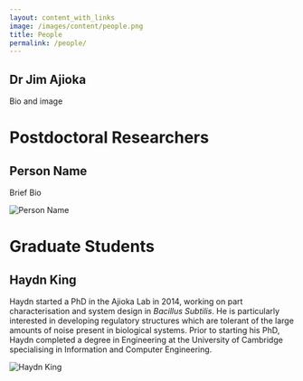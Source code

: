 ```yaml
---
layout: content_with_links
image: /images/content/people.png
title: People
permalink: /people/
---
```


Dr Jim Ajioka
-------------

Bio and image


Postdoctoral Researchers
========================

<div class="campl-listing-item clearfix">

<div class="campl-column10">

Person Name
----------

Brief Bio

</div>

<div class="campl-column2">

<img src="{{ site.baseurl }}/images/content/profile-01.jpg" title="Person Name" class="campl-scale-with-grid" />

</div>

</div>

Graduate Students
=================

<div class="campl-listing-item clearfix">

<div class="campl-column10">

Haydn King
----------

Haydn started a PhD in the Ajioka Lab in 2014, working on part characterisation and system design in *Bacillus Subtilis*. He is particularly interested in developing regulatory structures which are tolerant of the large amounts of noise present in biological systems. Prior to starting his PhD, Haydn completed a degree in Engineering at the University of Cambridge specialising in Information and Computer Engineering.

</div>

<div class="campl-column2">

<img src="{{ site.baseurl }}/images/content/haydn.jpg" title="Haydn King" class="campl-scale-with-grid" />

</div>

</div>
